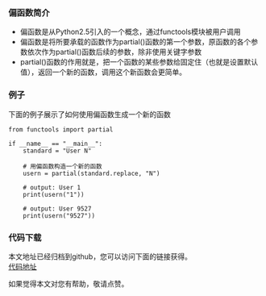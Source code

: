 ### 偏函数简介
- 偏函数是从Python2.5引入的一个概念，通过functools模块被用户调用
- 偏函数是将所要承载的函数作为partial()函数的第一个参数，原函数的各个参数依次作为partial()函数后续的参数，除非使用关键字参数
- partial()函数的作用就是，把一个函数的某些参数给固定住（也就是设置默认值），返回一个新的函数，调用这个新函数会更简单。


### 例子
下面的例子展示了如何使用偏函数生成一个新的函数
```
from functools import partial

if __name__ == "__main__":
    standard = "User N"

    # 用偏函数构造一个新的函数
    usern = partial(standard.replace, "N")

    # output: User 1
    print(usern("1"))

    # output: User 9527
    print(usern("9527"))
```


### 代码下载
本文地址已经归档到github，您可以访问下面的链接获得。  
[代码地址](https://github.com/jumper2014/Asgard/tree/master/practice/func/20180123)

如果觉得本文对您有帮助，敬请点赞。